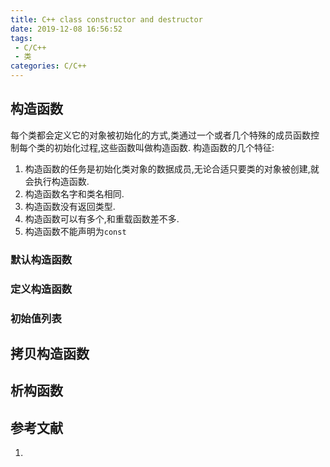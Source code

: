 ```yaml
---
title: C++ class constructor and destructor
date: 2019-12-08 16:56:52
tags:
 - C/C++
 - 类
categories: C/C++
---
```



## 构造函数
每个类都会定义它的对象被初始化的方式,类通过一个或者几个特殊的成员函数控制每个类的初始化过程,这些函数叫做构造函数.
构造函数的几个特征:
1. 构造函数的任务是初始化类对象的数据成员,无论合适只要类的对象被创建,就会执行构造函数.
2. 构造函数名字和类名相同.
3. 构造函数没有返回类型.
4. 构造函数可以有多个,和重载函数差不多.
5. 构造函数不能声明为`const`

### 默认构造函数

### 定义构造函数

### 初始值列表

## 拷贝构造函数

## 析构函数


## 参考文献
1.
